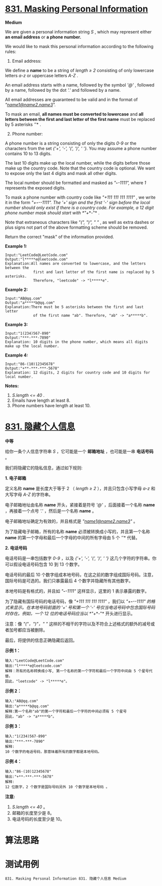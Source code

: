 # [831. Masking Personal Information][enTitle]

**Medium**

We are given a personal information string  *S* , which may represent either **an email address**  or **a phone number.** 

We would like to mask this personal information according to the following rules:

 1. Email address:

We define a **name**  to be a string of  *length ≥ 2*  consisting of only lowercase letters  *a-z*  or uppercase letters  *A-Z* .

An email address starts with a name, followed by the symbol  *'@'* , followed by a name, followed by the dot  *'.'*  and followed by a name.

All email addresses are guaranteed to be valid and in the format of  *"name1@name2.name3".* 

To mask an email, **all names must be converted to lowercase**  and **all letters between the first and last letter of the first name**  must be replaced by 5 asterisks  *'*'* .

 2. Phone number:

A phone number is a string consisting of only the digits  *0-9*  or the characters from the set  *{'+', '-', '(', ')', ' '}.*  You may assume a phone number contains 10 to 13 digits.

The last 10 digits make up the local number, while the digits before those make up the country code. Note that the country code is optional. We want to expose only the last 4 digits and mask all other digits.

The local number should be formatted and masked as  *"***-***-1111",* where  *1*  represents the exposed digits.

To mask a phone number with country code like  *"+111 111 111 1111"* , we write it in the form  *"+***-***-***-1111".*  The  *'+'*  sign and the first  *'-'*  sign before the local number should only exist if there is a country code. For example, a 12 digit phone number mask should start with  *"+**-"* .

Note that extraneous characters like  *"(", ")", " "* , as well as extra dashes or plus signs not part of the above formatting scheme should be removed.



Return the correct "mask" of the information provided.



**Example 1:** 

```
Input:"LeetCode@LeetCode.com"
Output:"l*****e@leetcode.com"
Explanation:All names are converted to lowercase, and the letters between the
             first and last letter of the first name is replaced by 5 asterisks.
             Therefore, "leetcode" -> "l*****e".

```

**Example 2:** 

```
Input:"AB@qq.com"
Output:"a*****b@qq.com"
Explanation:There must be 5 asterisks between the first and last letter 
             of the first name "ab". Therefore, "ab" -> "a*****b".

```

**Example 3:** 

```
Input:"1(234)567-890"
Output:"***-***-7890"
Explanation: 10 digits in the phone number, which means all digits make up the local number.

```

**Example 4:** 

```
Input:"86-(10)12345678"
Output:"+**-***-***-5678"
Explanation: 12 digits, 2 digits for country code and 10 digits for local number. 

```

**Notes:** 

1.  *S.length <= 40* . 
2. Emails have length at least 8. 
3. Phone numbers have length at least 10.


# [831. 隐藏个人信息][cnTitle]

**中等**

给你一条个人信息字符串  *S* ，它可能是一个 **邮箱地址**  ，也可能是一串 **电话号码**  。

我们将隐藏它的隐私信息，通过如下规则:



**1. 电子邮箱** 

定义名称 **name**  是长度大于等于 2 （ *length ≥ 2* ），并且只包含小写字母  *a-z*  和大写字母  *A-Z*  的字符串。

电子邮箱地址由名称 **name**  开头，紧接着是符号  *'@'* ，后面接着一个名称 **name** ，再接着一个点号  *'.'* ，然后是一个名称 **name** 。

电子邮箱地址确定为有效的，并且格式是  *"name1@name2.name3"* 。

为了隐藏电子邮箱，所有的名称 **name**  必须被转换成小写的，并且第一个名称 **name**  的第一个字母和最后一个字母的中间的所有字母由 5 个  *'*'*  代替。



**2. 电话号码** 

电话号码是一串包括数字  *0-9* ，以及  *{'+', '-', '(', ')', ' '}*  这几个字符的字符串。你可以假设电话号码包含 10 到 13 个数字。

电话号码的最后 10 个数字组成本地号码，在这之前的数字组成国际号码。注意，国际号码是可选的。我们只暴露最后 4 个数字并隐藏所有其他数字。

本地号码是有格式的，并且如  *"***-***-1111"*  这样显示，这里的 1 表示暴露的数字。

为了隐藏有国际号码的电话号码，像  *"+111 111 111 1111"* ，我们以  *"+***-***-***-1111"*  的格式来显示。在本地号码前面的  *'+'*  号和第一个  *'-'*  号仅当电话号码中包含国际号码时存在。例如，一个 12 位的电话号码应当以  *"+**-"*  开头进行显示。

注意：像  *"("，")"，" "*  这样的不相干的字符以及不符合上述格式的额外的减号或者加号都应当被删除。



最后，将提供的信息正确隐藏后返回。



**示例 1：** 

```
输入:"LeetCode@LeetCode.com"
输出:"l*****e@leetcode.com"
解释：所有的名称转换成小写, 第一个名称的第一个字符和最后一个字符中间由 5 个星号代替。
因此，"leetcode" -> "l*****e"。

```

**示例 2：** 

```
输入:"AB@qq.com"
输出:"a*****b@qq.com"
解释:第一个名称"ab"的第一个字符和最后一个字符的中间必须有 5 个星号
因此，"ab" -> "a*****b"。

```

**示例 3：** 

```
输入:"1(234)567-890"
输出:"***-***-7890"
解释: 
10 个数字的电话号码，那意味着所有的数字都是本地号码。

```

**示例 4：** 

```
输入:"86-(10)12345678"
输出:"+**-***-***-5678"
解释: 
12 位数字，2 个数字是国际号码另外 10 个数字是本地号码 。

```



**注意:** 

1.  *S.length <= 40* 。 
2. 邮箱的长度至少是 8。 
3. 电话号码的长度至少是 10。




# 算法思路

# 测试用例
```
831. Masking Personal Information 831. 隐藏个人信息 Medium
```

[enTitle]: https://leetcode.com/problems/masking-personal-information/
[cnTitle]: https://leetcode-cn.com/problems/masking-personal-information/
